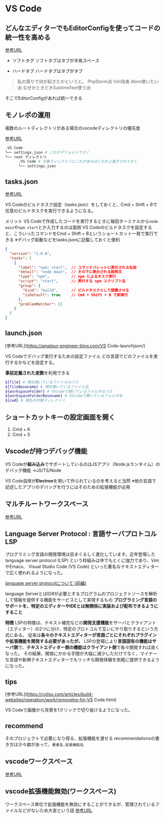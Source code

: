 # VS Code

## どんなエディターでもEditorConfigを使ってコードの統一性を高める

[参考URL](https://qiita.com/naru0504/items/82f09881abaf3f4dc171)

- ソフトタグ
ソフトタブはタブが半角スペース

- ハードタブ
ハードタブはタブがタブ

>私の周りで何が起きたかというと。
>PhpStorm派
>Vim信者
>Atom使いたい派
>なぜかときどきSublimeText使う派

そこでEditorConfigがあれば統一できる

## モノレポの運用

複数のルートディレクトリがある場合のvscodeディレクトリの優先度

[参考URL](https://ichi.pro/maruchiru-towa-kusupe-su-to-kakucho-kino-o-shiyoshita-mono-repo-kaihatsu-no-tame-no-visualstudiocode-no-hinto-118099824004370)

```sh
.VS Code
└── settings.json # これがデフォルトできく
└── root ディレクトリ
      .VS Code # 対象ディレクトリにこれがあればこれが上書きされてきく
      └── settings.json
```

## tasks.json

[参考URL](https://maku.blog/p/zn2er4g/)

VS Codeのビルドタスク設定（tasks.json）をしておくと、Cmd + Shift + Bで任意のビルドタスクを実行できるようになる。

メリット
VS Codeで作成したコードを実行するときに毎回ターミナルから`node main`や`npm start`とか入力するのは面倒
VS Codeのビルドタスクを設定すると、こういったコマンドをCmd + Shift + Bというショートカット一発で実行できる
※デバッグ起動などをtasks.jsonに記載しておくと便利

```json
{
  "version": "2.0.0",
  "tasks": [
    {
      "label": "npm: start",  // コマンドパレットに表示される名前
      "detail": "node main",  // その下に表示される説明文
      "type": "npm",          // npm によるタスク実行
      "script": "start",      // 実行する npm スクリプト名
      "group": {
        "kind": "build",      // ビルドタスクとして認識させる
        "isDefault": true     // Cmd + Shift + B で即実行
      },
      "problemMatcher": []
    }
  ]
}
```

## launch.json

[参考URL](https://amateur-engineer-blog.com/VS Code-launchjson/)

VS Codeでデバッグ実行するための設定ファイル
どの言語でどのファイルを実行するかなどを設定する。

**事前定義された変数**を利用できる

```sh
${file} # 現在開いているファイルのパス
${fileBasename} # 現在開いているファイル名
${workspaceFolder} # VSCodeで開いているフォルダのパス
${workspaceFolderBasename} # VSCodeで開いているフォルダ名
${cwd} # 現在の作業ディレクトリ
```

## ショートカットキーの設定画面を開く

1. Cmd + K
2. Cmd + S

## Vscodeが持つデバッグ機能

VS Codeが**組み込み**でサポートしているのはJSアプリ（Node.jsランタイム）のデバッグ機能
→JS/TS/Node

VS Code自体が**Electron**を用いて作られているのを考えると当然
※他の言語で記述したアプリのデバッグを行うにはそのための拡張機能が必用

## マルチルートワークスペース

[参考URL](https://ichi.pro/maruchiru-towa-kusupe-su-to-kakucho-kino-o-shiyoshita-mono-repo-kaihatsu-no-tame-no-visualstudiocode-no-hinto-118099824004370)

## Language Server Protocol : 言語サーバプロトコル LSP

プログラミング言語の開発環境は目まぐるしく進化しています。近年登場したlanguage server protocol (LSP) という枠組みは中でもとくに強力であり、VimやEmacs、 Visual Studio Code (VS Code) といった著名なテキストエディターで広く使われるようになった。


[language server protocolについて (前編)](https://qiita.com/atsushieno/items/ce31df9bd88e98eec5c4)

language ServerとはID#が必要とするプログラムのプロジェクトソースを解析して情報を提供する機能をサービスとして実現するもの
**プログラミング言語のサポートを、特定のエディターやIDEとは無関係に実装および配布できるようにすること**

**特徴**
LSPの特徴は、テキスト補完などの**開発支援機能**をサーバとクライアント（エディター）の2つに分け、特定のプロトコルで互いにやり取りするという方式にある。
従来は**各々のテキストエディターが言語ごとにそれぞれプラグインや拡張機能を開発する必要があったが、** 
LSPの登場により**言語固有の機能はサーバ側**で、**テキストエディター側の機能はクライアント側**で各々開発すれば良くなった。
その結果、開発にかかる手間が大幅に減少しただけでなく、マイナーな言語や新興テキストエディターでもリッチな開発体験を気軽に提供できるようになった。

## tips

[参考URL](https://coliss.com/articles/build-websites/operation/work/removebg-for-VS Code.html)

VS Codeで画像から背景を1クリックで切り抜けるようになった。

## recommend

そのプロジェクトで必要になり得る、拡張機能を渡せる
recommendationsの書き方は少々癖があって、`著者名.拡張機能名`

## vscodeワークスペース

[参考URL](https://qiita.com/YuichiNukiyama/items/ef16a0219f46ea03a045)

## vscode拡張機能無効(ワークスペース)

ワークスペース単位で拡張機能を無効にすることができるが、管理されているファイルなどがないため大変という話
[参考URL](https://take4-blue.com/program/visual-studio-code%EF%BC%8D%E6%A9%9F%E8%83%BD%E6%8B%A1%E5%BC%B5%E3%81%AE%E7%84%A1%E5%8A%B9%E5%8C%96/)

